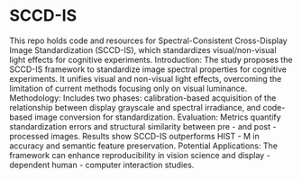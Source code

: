 # SCCD-IS
This repo holds code and resources for Spectral-Consistent Cross-Display Image Standardization (SCCD-IS), which standardizes visual/non-visual light effects for cognitive experiments.
Introduction: The study proposes the SCCD-IS framework to standardize image spectral properties for cognitive experiments. It unifies visual and non-visual light effects, overcoming the limitation of current methods focusing only on visual luminance.
Methodology: Includes two phases: calibration-based acquisition of the relationship between display grayscale and spectral irradiance, and code-based image conversion for standardization.
Evaluation: Metrics quantify standardization errors and structural similarity between pre - and post - processed images. Results show SCCD-IS outperforms HIST - M in accuracy and semantic feature preservation.
Potential Applications: The framework can enhance reproducibility in vision science and display - dependent human - computer interaction studies.
